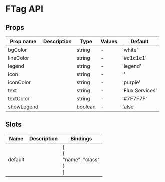 # FTag API

## Props

| Prop name  | Description | Type    | Values | Default         |
| ---------- | ----------- | ------- | ------ | --------------- |
| bgColor    |             | string  | -      | 'white'         |
| lineColor  |             | string  | -      | '#c1c1c1'       |
| legend     |             | string  | -      | 'legend'        |
| icon       |             | string  | -      | ''              |
| iconColor  |             | string  | -      | 'purple'        |
| text       |             | string  | -      | 'Flux Services' |
| textColor  |             | string  | -      | '#7F7F7F'       |
| showLegend |             | boolean | -      | false           |

## Slots

| Name    | Description | Bindings                               |
| ------- | ----------- | -------------------------------------- |
| default |             | [<br> {<br> "name": "class"<br> }<br>] |
